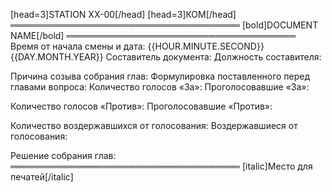 [head=3]STATION XX-00[/head]
[head=3]КОМ[/head]
═════════════════════════════════════
[bold]DOCUMENT NAME[/bold]
═════════════════════════════════════
Время от начала смены и дата: {{HOUR.MINUTE.SECOND}} {{DAY.MONTH.YEAR}}
Составитель документа:
Должность составителя:

Причина созыва собрания глав:
Формулировка поставленного перед главами вопроса:
Количество голосов «За»:
Проголосовавшие «За»:

Количество голосов «Против»:
Проголосовавшие «Против»:

Количество воздержавшихся от голосования:
Воздержавшиеся от голосования:

Решение собрания глав:
═════════════════════════════════════
[italic]Место для печатей[/italic]
